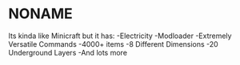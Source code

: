 # NONAME
Its kinda like Minicraft but it has:
-Electricity
-Modloader
-Extremely Versatile Commands
-4000+ items
-8 Different Dimensions
-20 Underground Layers
-And lots more
